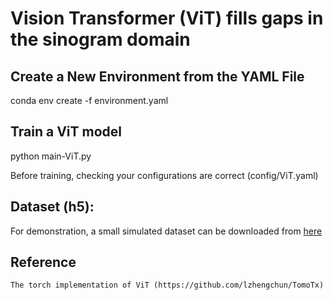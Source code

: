 # Vision Transformer (ViT) fills gaps in the sinogram domain

## Create a New Environment from the YAML File
conda env create -f environment.yaml
## Train a ViT model
python main-ViT.py

Before training, checking your configurations are correct (config/ViT.yaml)
## Dataset (h5):
For demonstration, a small simulated dataset can be downloaded from [here](https://drive.google.com/drive/folders/19BIugC-aL9Ijpk8WWb_XWZW2X3A15Xgr)

## Reference
    The torch implementation of ViT (https://github.com/lzhengchun/TomoTx)

